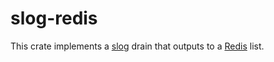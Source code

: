 # slog-redis

This crate implements a [slog](https://crates.io/crates/slog) drain that outputs to a [Redis](https://redis.io/) list.
